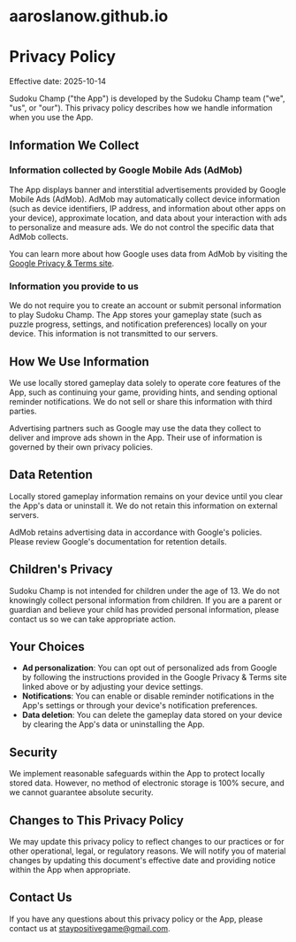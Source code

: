 # aaroslanow.github.io
# Privacy Policy

Effective date: 2025-10-14

Sudoku Champ ("the App") is developed by the Sudoku Champ team ("we", "us", or "our"). This privacy policy describes how we handle information when you use the App.

## Information We Collect

### Information collected by Google Mobile Ads (AdMob)

The App displays banner and interstitial advertisements provided by Google Mobile Ads (AdMob). AdMob may automatically collect device information (such as device identifiers, IP address, and information about other apps on your device), approximate location, and data about your interaction with ads to personalize and measure ads. We do not control the specific data that AdMob collects.

You can learn more about how Google uses data from AdMob by visiting the [Google Privacy \& Terms site](https://policies.google.com/technologies/ads).

### Information you provide to us

We do not require you to create an account or submit personal information to play Sudoku Champ. The App stores your gameplay state (such as puzzle progress, settings, and notification preferences) locally on your device. This information is not transmitted to our servers.

## How We Use Information

We use locally stored gameplay data solely to operate core features of the App, such as continuing your game, providing hints, and sending optional reminder notifications. We do not sell or share this information with third parties.

Advertising partners such as Google may use the data they collect to deliver and improve ads shown in the App. Their use of information is governed by their own privacy policies.

## Data Retention

Locally stored gameplay information remains on your device until you clear the App's data or uninstall it. We do not retain this information on external servers.

AdMob retains advertising data in accordance with Google's policies. Please review Google's documentation for retention details.

## Children's Privacy

Sudoku Champ is not intended for children under the age of 13. We do not knowingly collect personal information from children. If you are a parent or guardian and believe your child has provided personal information, please contact us so we can take appropriate action.

## Your Choices

* **Ad personalization**: You can opt out of personalized ads from Google by following the instructions provided in the Google Privacy \& Terms site linked above or by adjusting your device settings.
* **Notifications**: You can enable or disable reminder notifications in the App's settings or through your device's notification preferences.
* **Data deletion**: You can delete the gameplay data stored on your device by clearing the App's data or uninstalling the App.

## Security

We implement reasonable safeguards within the App to protect locally stored data. However, no method of electronic storage is 100% secure, and we cannot guarantee absolute security.

## Changes to This Privacy Policy

We may update this privacy policy to reflect changes to our practices or for other operational, legal, or regulatory reasons. We will notify you of material changes by updating this document's effective date and providing notice within the App when appropriate.

## Contact Us

If you have any questions about this privacy policy or the App, please contact us at staypositivegame@gmail.com.


